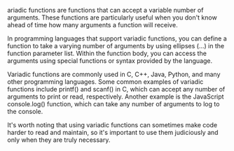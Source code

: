 ariadic functions are functions that can accept a variable number of arguments. These functions are particularly useful when you don't know ahead of time how many arguments a function will receive.

In programming languages that support variadic functions, you can define a function to take a varying number of arguments by using ellipses (...) in the function parameter list. Within the function body, you can access the arguments using special functions or syntax provided by the language.

Variadic functions are commonly used in C, C++, Java, Python, and many other programming languages. Some common examples of variadic functions include printf() and scanf() in C, which can accept any number of arguments to print or read, respectively. Another example is the JavaScript console.log() function, which can take any number of arguments to log to the console.

It's worth noting that using variadic functions can sometimes make code harder to read and maintain, so it's important to use them judiciously and only when they are truly necessary.
